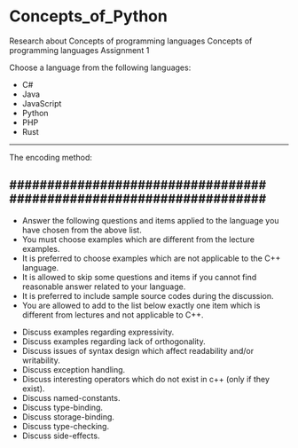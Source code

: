 # Concepts_of_Python
Research about Concepts of programming languages
Concepts of programming languages
Assignment 1 

Choose a language from the following languages:
* C#
* Java
* JavaScript
* Python
* PHP
* Rust  
-------------
The encoding method:

##################################
##################################
-------------
- Answer the following questions and items applied to the language you have chosen from the above list.
- You must choose examples which are different from the lecture examples.
- It is preferred to choose examples which are not applicable to the C++ language.
- It is allowed to skip some questions and items if you cannot find reasonable answer related to your language.
- It is preferred to include sample source codes during the discussion.
- You are allowed to add to the list below exactly one item which is different from lectures and not applicable to C++.
* Discuss examples regarding expressivity.
* Discuss examples regarding lack of orthogonality.
* Discuss issues of syntax design which affect readability and/or writability.
* Discuss exception handling.
* Discuss interesting operators which do not exist in c++ (only if they exist).
* Discuss named-constants.
* Discuss type-binding.
* Discuss storage-binding.
* Discuss type-checking.
* Discuss side-effects.
